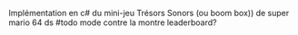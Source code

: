Implémentation en c# du mini-jeu Trésors Sonors (ou boom box)) de super mario 64 ds
#todo
mode contre la montre
leaderboard?